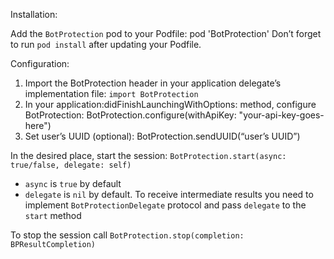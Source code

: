Installation:

Add the `BotProtection` pod to your Podfile:
	pod 'BotProtection'
Don’t forget to run `pod install` after updating your Podfile.

Configuration:

1. Import the BotProtection header in your application delegate’s implementation file:
		`import BotProtection`
2. In your application:didFinishLaunchingWithOptions: method, configure BotProtection:
        BotProtection.configure(withApiKey: "your-api-key-goes-here")
3. Set user’s UUID (optional): BotProtection.sendUUID(“user’s UUID”)

In the desired place, start the session:
	`BotProtection.start(async: true/false, delegate: self)`

* `async` is `true` by default
* `delegate` is `nil` by default. To receive intermediate results you need to implement `BotProtectionDelegate` protocol and pass `delegate` to the `start` method

To stop the session call `BotProtection.stop(completion: BPResultCompletion)`
